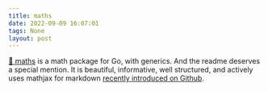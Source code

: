 ```yaml
---
title: maths
date: 2022-09-09 16:07:01
tags: None
layout: post
---
```


[🏃 maths](https://github.com/theriault/maths) is a math package for Go, with generics. And the readme deserves a special mention. It is beautiful, informative, well structured, and actively uses mathjax for markdown [recently introduced on Github](https://t.me/itgram_channel/527).
